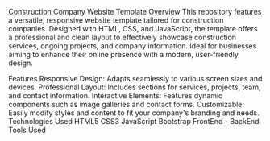Construction Company Website Template
Overview
This repository features a versatile, responsive website template tailored for construction companies. Designed with HTML, CSS, and JavaScript, the template offers a professional and clean layout to effectively showcase construction services, ongoing projects, and company information. Ideal for businesses aiming to enhance their online presence with a modern, user-friendly design.

Features
Responsive Design: Adapts seamlessly to various screen sizes and devices.
Professional Layout: Includes sections for services, projects, team, and contact information.
Interactive Elements: Features dynamic components such as image galleries and contact forms.
Customizable: Easily modify styles and content to fit your company's branding and needs.
Technologies Used
HTML5
CSS3
JavaScript
Bootstrap
FrontEnd - BackEnd Tools Used
